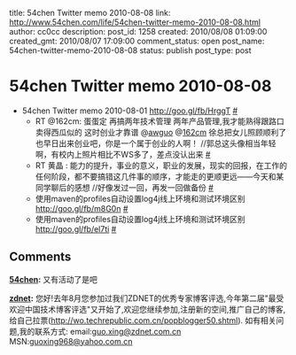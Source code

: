 title: 54chen Twitter memo 2010-08-08 
link: http://www.54chen.com/life/54chen-twitter-memo-2010-08-08.html
author: cc0cc
description: 
post_id: 1258
created: 2010/08/08 01:09:00
created_gmt: 2010/08/07 17:09:00
comment_status: open
post_name: 54chen-twitter-memo-2010-08-08
status: publish
post_type: post

# 54chen Twitter memo 2010-08-08 

* 54chen Twitter memo 2010-08-01 <http://goo.gl/fb/HrggT> [#](http://twitter.com/54chen/statuses/20031666751)
  * RT @162cm: 蛋蛋定 再搞两年技术管理 两年产品管理,我才能熟得跟路口卖得西瓜似的 这时创业才靠谱 @[awguo](http://twitter.com/awguo) @[162cm](http://twitter.com/162cm) 徐总把女儿照顾顺利了也早日出来创业吧，你是一个属于创业的人啊！ //郭总这头像相当年轻啊，有校内上照片相比不WS多了，差点没认出来 [#](http://twitter.com/54chen/statuses/20208019838)
  * RT 黄晶 : 能力的提升，事业的意义，职业的发展，现实的回报，在工作的任何阶段，都不要搞错这几件事的顺序，才能走的更顺更远——今天和某同学聊后的感想 //好像发过一回，再发一回做备份 [#](http://twitter.com/54chen/statuses/20210744789)
  * 使用maven的profiles自动设置log4j线上环境和测试环境区别 <http://goo.gl/fb/m8G0n> [#](http://twitter.com/54chen/statuses/20295321199)
  * 使用maven的profiles自动设置log4j线上环境和测试环境区别 <http://goo.gl/fb/el7ti> [#](http://twitter.com/54chen/statuses/20302051164)

## Comments

**[54chen](#12654 "2010-08-12 09:58:44"):** 又有活动了是吧

**[zdnet](#12653 "2010-08-12 09:37:25"):** 您好!去年8月您参加过我们ZDNET的优秀专家博客评选,今年第二届"最受欢迎中国技术博客评选"又开始了,欢迎您继续参加,注册新的空间,推广自己的博客,给自己拉票(http://wo.techrepublic.com.cn/popblogger50.shtml). 如有相关问题,我的联系方式: email:guo.xing@zdnet.com.cn MSN:guoxing968@yahoo.com.cn

